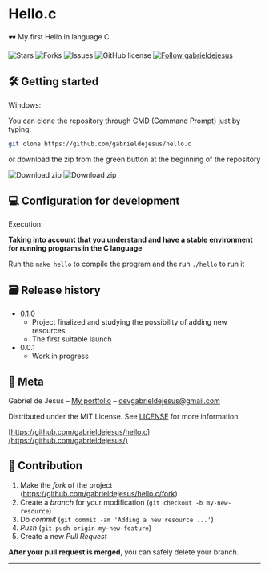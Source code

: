 # Hello.c

🕶 My first Hello in language C.

<p align="left">
   <img alt="Stars" src="https://img.shields.io/github/stars/gabrieldejesus/hello.c?color=4A90E2&label=STARS&logo=3C424B&logoColor=3C424B&style=for-the-badge&labelColor=222222" />

   <img alt="Forks" src="https://img.shields.io/github/forks/gabrieldejesus/hello.c?color=4A90E2&label=FORKS&logo=3C424B&logoColor=3C424B&style=for-the-badge&labelColor=222222" />

   <img alt="Issues" src="https://img.shields.io/github/issues/gabrieldejesus/hello.c?color=4A90E2&label=ISSUES&logo=3C424B&logoColor=3C424B&style=for-the-badge&labelColor=222222" />

   <img alt="GitHub license" src="https://img.shields.io/github/license/gabrieldejesus/hello.c?color=4A90E2&label=LICENSE&logo=3C424B&logoColor=3C424B&style=for-the-badge&labelColor=222222" />

  <a href="https://github.com/gabrieldejesus">
    <img alt="Follow gabrieldejesus" src="https://img.shields.io/static/v1?label=Follow&message=gabrieldejesus&style=for-the-badge&color=4A90E2&labelColor=222222" />
  </a>
</p>

## 🛠 Getting started

Windows:

You can clone the repository through CMD (Command Prompt) just by typing:

```sh
git clone https://github.com/gabrieldejesus/hello.c
```

or download the zip from the green button at the beginning of the repository

<img src="https://i.ibb.co/3mLnKMH/clone.png" alt="Download zip" border="0">

<img src="https://i.ibb.co/3M5CXKm/clone-zip.png" alt="Download zip" border="0">

## 💻 Configuration for development

Execution:

**Taking into account that you understand and have a stable environment for running programs in the C language**

Run the `make hello` to compile the program and the run `./hello` to run it

## 🗃 Release history

- 0.1.0
  - Project finalized and studying the possibility of adding new resources
  - The first suitable launch
- 0.0.1
  - Work in progress

## 📝 Meta

Gabriel de Jesus – [My portfolio](https://gabrieldesenvolvedor.com/) – devgabrieldejesus@gmail.com

Distributed under the MIT License. See [LICENSE](LICENSE) for more information.

[https://github.com/gabrieldejesus/hello.c](https://github.com/gabrieldejesus/)

## 🚀 Contribution

1. Make the _fork_ of the project (<https://github.com/gabrieldejesus/hello.c/fork>)
2. Create a _branch_ for your modification (`git checkout -b my-new-resource`)
3. Do _commit_ (`git commit -am 'Adding a new resource ...'`)
4. _Push_ (`git push origin my-new-feature`)
5. Create a new _Pull Request_

**After your pull request is merged**, you can safely delete your branch.

---
